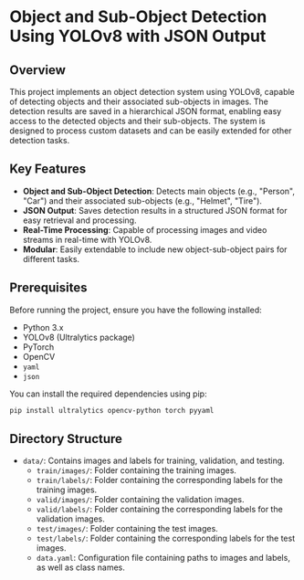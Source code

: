 # Object and Sub-Object Detection Using YOLOv8 with JSON Output

## Overview

This project implements an object detection system using YOLOv8, capable of detecting objects and their associated sub-objects in images. The detection results are saved in a hierarchical JSON format, enabling easy access to the detected objects and their sub-objects. The system is designed to process custom datasets and can be easily extended for other detection tasks.

## Key Features

- **Object and Sub-Object Detection**: Detects main objects (e.g., "Person", "Car") and their associated sub-objects (e.g., "Helmet", "Tire").
- **JSON Output**: Saves detection results in a structured JSON format for easy retrieval and processing.
- **Real-Time Processing**: Capable of processing images and video streams in real-time with YOLOv8.
- **Modular**: Easily extendable to include new object-sub-object pairs for different tasks.

## Prerequisites

Before running the project, ensure you have the following installed:

- Python 3.x
- YOLOv8 (Ultralytics package)
- PyTorch
- OpenCV
- `yaml`
- `json`

You can install the required dependencies using pip:

```bash
pip install ultralytics opencv-python torch pyyaml
```
## Directory Structure


- `data/`: Contains images and labels for training, validation, and testing.
    - `train/images/`: Folder containing the training images.
    - `train/labels/`: Folder containing the corresponding labels for the training images.
    - `valid/images/`: Folder containing the validation images.
    - `valid/labels/`: Folder containing the corresponding labels for the validation images.
    - `test/images/`: Folder containing the test images.
    - `test/labels/`: Folder containing the corresponding labels for the test images.
    - `data.yaml`: Configuration file containing paths to images and labels, as well as class names.


